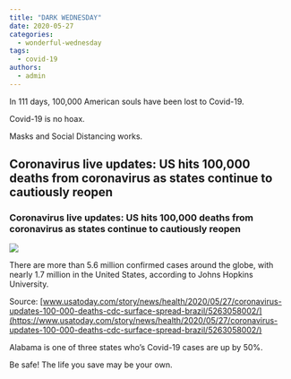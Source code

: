```yaml
---
title: "DARK WEDNESDAY"
date: 2020-05-27
categories: 
  - wonderful-wednesday
tags: 
  - covid-19
authors: 
  - admin
---
```


In 111 days, 100,000 American souls have been lost to Covid-19.

Covid-19 is no hoax.

Masks and Social Distancing works.

## Coronavirus live updates: US hits 100,000 deaths from coronavirus as states continue to cautiously reopen

### Coronavirus live updates: US hits 100,000 deaths from coronavirus as states continue to cautiously reopen

![](https://www.gannett-cdn.com/presto/2020/05/27/USAT/7fedf50b-db3c-41c3-9ea6-f27a9f8098f6-USP_News__Coronavirus_4.JPG?crop=2166,1218,x746,y177&width=2166&height=1218&format=pjpg&auto=webp)

There are more than 5.6 million confirmed cases around the globe, with nearly 1.7 million in the United States, according to Johns Hopkins University.

Source: [www.usatoday.com/story/news/health/2020/05/27/coronavirus-updates-100-000-deaths-cdc-surface-spread-brazil/5263058002/](https://www.usatoday.com/story/news/health/2020/05/27/coronavirus-updates-100-000-deaths-cdc-surface-spread-brazil/5263058002/)

Alabama is one of three states who’s Covid-19 cases are up by 50%.

Be safe! The life you save may be your own.
